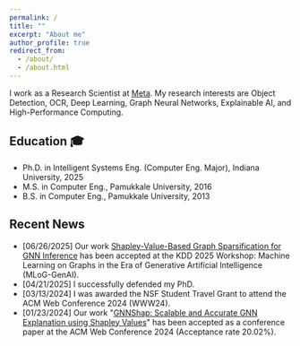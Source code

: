 ```yaml
---
permalink: /
title: ""
excerpt: "About me"
author_profile: true
redirect_from: 
  - /about/
  - /about.html
---
```



I work as a Research Scientist at [Meta](https://meta.com). My research interests are Object Detection, OCR, Deep Learning, Graph Neural Networks, Explainable AI, and High-Performance Computing.

## Education 🎓
- Ph.D. in Intelligent Systems Eng. (Computer Eng. Major), Indiana University, 2025
- M.S. in Computer Eng., Pamukkale University, 2016
- B.S. in Computer Eng., Pamukkale University, 2013


## Recent News
- [06/26/2025] Our work [Shapley-Value-Based Graph Sparsification for GNN Inference](https://arxiv.org/abs/2507.20460) has been accepted at the KDD 2025 Workshop: Machine Learning on Graphs in the Era of Generative Artificial Intelligence (MLoG-GenAI).
- [04/21/2025] I successfully defended my PhD.
- [03/13/2024] I was awarded the NSF Student Travel Grant to attend the ACM Web Conference 2024 (WWW24).
- [01/23/2024] Our work "[GNNShap: Scalable and Accurate GNN Explanation using Shapley Values](https://arxiv.org/ftp/arxiv/papers/2401/2401.04829.pdf)" has been accepted as a conference paper at the ACM Web Conference 2024 (Acceptance rate 20.02%).
